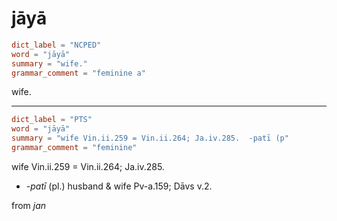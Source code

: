 # jāyā

``` toml
dict_label = "NCPED"
word = "jāyā"
summary = "wife."
grammar_comment = "feminine a"
```

wife.

--------------------

``` toml
dict_label = "PTS"
word = "jāyā"
summary = "wife Vin.ii.259 = Vin.ii.264; Ja.iv.285.  -patī (p"
grammar_comment = "feminine"
```

wife Vin.ii.259 = Vin.ii.264; Ja.iv.285.

* *\-patī* (pl.) husband & wife Pv\-a.159; Dāvs v.2.

from *jan*

